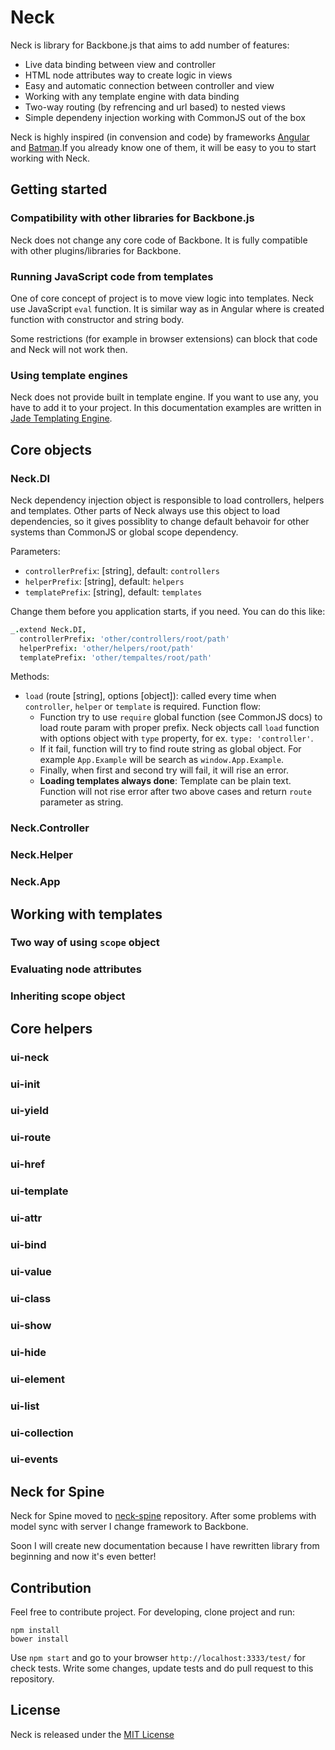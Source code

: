 # Neck

Neck is library for Backbone.js that aims to add number of features:

* Live data binding between view and controller
* HTML node attributes way to create logic in views
* Easy and automatic connection between controller and view
* Working with any template engine with data binding
* Two-way routing (by refrencing and url based) to nested views
* Simple dependeny injection working with CommonJS out of the box

Neck is highly inspired (in convension and code) by frameworks [Angular](http://angularjs.org/) 
and [Batman](http://batmanjs.org/).If you already know one of them, it will be easy to you 
to start working with Neck.

## Getting started

### Compatibility with other libraries for Backbone.js

Neck does not change any core code of Backbone. It is fully compatible with other 
plugins/libraries for Backbone.

### Running JavaScript code from templates

One of core concept of project is to move view logic into templates. Neck use JavaScript `eval` function.
It is similar way as in Angular where is created function with constructor and string body. 

Some restrictions (for example in browser extensions) can block that code and Neck will not work then.

### Using template engines

Neck does not provide built in template engine. If you want to use any, you have to add it to your project. 
In this documentation examples are written in [Jade Templating Engine](http://jade-lang.com/).

## Core objects

### Neck.DI

Neck dependency injection object is responsible to load controllers, helpers and templates. Other parts of Neck 
always use this object to load dependencies, so it gives possiblity to change default behavoir for other 
systems than CommonJS or global scope dependency. 

Parameters:

* `controllerPrefix`: [string], default: `controllers` 
* `helperPrefix`: [string], default: `helpers` 
* `templatePrefix`: [string], default: `templates`

Change them before you application starts, if you need. You can do this like:

```coffeescript
_.extend Neck.DI,
  controllerPrefix: 'other/controllers/root/path'
  helperPrefix: 'other/helpers/root/path'
  templatePrefix: 'other/tempaltes/root/path'
```

Methods:

* `load` (route [string], options [object]): called every time when `controller`, `helper` or `template` is required. Function flow:
    * Function try to use `require` global function (see CommonJS docs) to load route param with proper prefix. 
    Neck objects call `load` function with options object with `type` property, for ex. `type: 'controller'`. 
    * If it fail, function will try to find route string as global object. For example `App.Example` will be search 
      as `window.App.Example`. 
    * Finally, when first and second try will fail, it will rise an error.
    * **Loading templates always done**: Template can be plain text. Function will not rise error after two above cases and return `route` parameter as string.

### Neck.Controller

### Neck.Helper

### Neck.App

## Working with templates

### Two way of using `scope` object 

### Evaluating node attributes

### Inheriting scope object

## Core helpers

### ui-neck

### ui-init

### ui-yield

### ui-route

### ui-href

### ui-template

### ui-attr

### ui-bind

### ui-value

### ui-class

### ui-show

### ui-hide

### ui-element

### ui-list

### ui-collection

### ui-events

## Neck for Spine

Neck for Spine moved to [neck-spine](https://github.com/smalluban/neck-spine) repository. After some problems with model sync with server
I change framework to Backbone.

Soon I will create new documentation because I have rewritten library from beginning and now it's even better!

## Contribution

Feel free to contribute project. For developing, clone project and run:

```
npm install
bower install
```

Use `npm start` and go to your browser `http://localhost:3333/test/` for check tests. 
Write some changes, update tests and do pull request to this repository.

## License

Neck is released under the [MIT License](https://raw.github.com/smalluban/neck/master/LICENSE)

